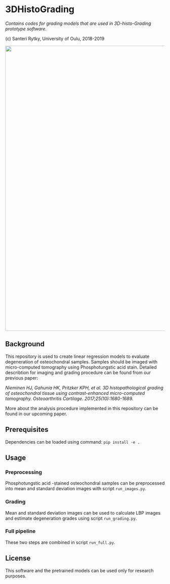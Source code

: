 # 3DHistoGrading
*Contains codes for grading models that are used in 3D-histo-Grading prototype software.*

(c) Santeri Rytky, University of Oulu, 2018-2019

<center>
<img src="https://github.com/sarytky/3DHistoGrading/blob/master/documentation/flowchart.PNG" width="900"/> 
</center>

## Background

This repository is used to create linear regression models to evaluate degeneration of osteochondral samples.
Samples should be imaged with micro-computed tomography using Phosphotungstic acid stain. 
Detailed describtion for imaging and grading procedure can be found from our previous paper:
 
*Nieminen HJ, Gahunia HK, Pritzker KPH, et al. 
3D histopathological grading of osteochondral tissue using contrast-enhanced micro-computed tomography. 
Osteoarthritis Cartilage. 2017;25(10):1680-1689.*

More about the analysis procedure implemented in this repository can be found in our upcoming paper.

## Prerequisites

Dependencies can be loaded using command: `pip install -e .`

## Usage

### Preprocessing
Phosphotungstic acid -stained osteochondral samples can be preprocessed into mean and standard deviation images with script `run_images.py`.

### Grading
Mean and standard deviation images can be used to calculate LBP images and estimate degeneration grades using script `run_grading.py`.

### Full pipeline
These two steps are combined in script `run_full.py`.

## License

This software and the pretrained models can be used only for research purposes.
